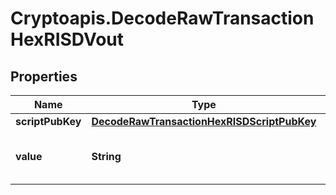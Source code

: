 # Cryptoapis.DecodeRawTransactionHexRISDVout

## Properties

Name | Type | Description | Notes
------------ | ------------- | ------------- | -------------
**scriptPubKey** | [**DecodeRawTransactionHexRISDScriptPubKey**](DecodeRawTransactionHexRISDScriptPubKey.md) |  | 
**value** | **String** | Represents the sent/received amount. | [optional] 



